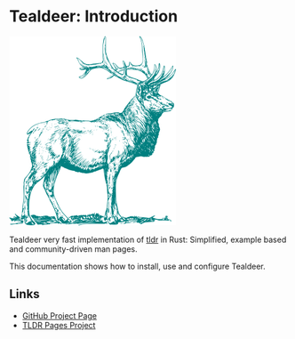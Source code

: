# Tealdeer: Introduction

![teal deer](deer.png)

Tealdeer very fast implementation of [tldr](https://github.com/tldr-pages/tldr)
in Rust: Simplified, example based and community-driven man pages.

This documentation shows how to install, use and configure Tealdeer.

## Links

- [GitHub Project Page](https://github.com/dbrgn/tealdeer)
- [TLDR Pages Project](https://tldr.sh/)
